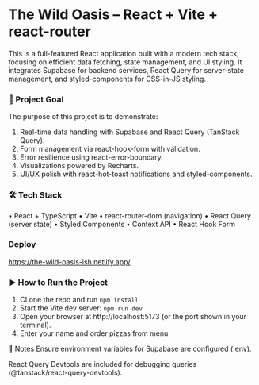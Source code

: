 # The Wild Oasis – React + Vite + react-router

This is a full-featured React application built with a modern tech stack, focusing on efficient data fetching, state management, and UI styling. It integrates Supabase for backend services, React Query for server-state management, and styled-components for CSS-in-JS styling.

### 🧠 Project Goal

The purpose of this project is to demonstrate:

1. Real-time data handling with Supabase and React Query (TanStack Query).
2. Form management via react-hook-form with validation.
3. Error resilience using react-error-boundary.
4. Visualizations powered by Recharts.
5. UI/UX polish with react-hot-toast notifications and styled-components.

### 🛠️ Tech Stack

• React + TypeScript
• Vite
• react-router-dom (navigation)
• React Query (server state)
• Styled Components
• Context API
• React Hook Form

### Deploy

https://the-wild-oasis-ish.netlify.app/

### ▶️ How to Run the Project

1.  CLone the repo and run `npm install`
2.  Start the Vite dev server: `npm run dev`
3.  Open your browser at http://localhost:5173 (or the port shown in your terminal).
4.  Enter your name and order pizzas from menu

📌 Notes
Ensure environment variables for Supabase are configured (.env).

React Query Devtools are included for debugging queries (@tanstack/react-query-devtools).

